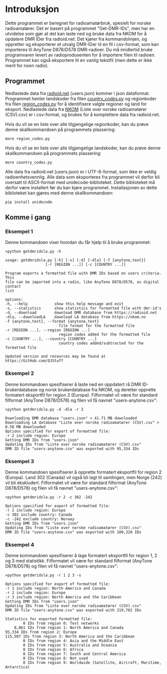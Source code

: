 # Introduksjon

Dette programmet er beregnet for radioamatørbruk, spesielt for norske radioamatører. Det er basert på programmet "Get-DMR-IDs", men har en utvidelse som gjør at det kan laste ned og bruke data fra NKOM for å opdatere DMR IDer fra radioid.net. Det kjører fra kommandolinjen, og oppretter og eksporterer et utvalg DMR-IDer til en fil i csv-format, som kan importeres til AnyTone D878/D578 DMR-radioer. Du må imidlertid bruke programvaren levert av radioprodusenten for å importere filen til radioen. Programmet kan også eksportere til en vanlig tekstfil (men dette er ikke ment for noen radio).

## Programmet

Nedlastede data fra [radioid.net](https://radioid.net) (users.json) kommer i json dataformat. Programmet henter landskoder fra filen [country_codes.py](country_codes.py) og regionkoder fra filen [region_codes.py](region_codes.py) for å identifisere valgte regioner og land for eksport. Nedlastede data fra [NKOM](https://nkom.no) (Liste over norske radioamatører (CSV).csv) er i csv-format, og brukes for å komplettere data fra radioid.net.

Hvis du vil se en liste over alle tilgjengelige regionkoder, kan du prøve denne skallkommandoen på programmets plassering:

    more region_codes.py

Hvis du vil se en liste over alle tilgjengelige landskoder, kan du prøve denne skallkommandoen på programmets plassering:

    more country_codes.py

Alle data fra radioid.net (users.json) er i UTF-8-format, som ikke er veldig radioenhetsvennlig. Alle data som eksporteres fra programmet vil derfor bli oversatt til ASCII-format med unidecode-biblioteket. Dette biblioteket må derfor være installert før du kan kjøre programmet. Installasjonen av dette biblioteket kan gjøres med denne skallkommandoen:

    pip install unidecode

## Komme i gang

### Eksempel 1

Denne kommandoen viser hvordan du får hjelp til å bruke programmet:

    >python getdmridsla.py -h

    usage: getdmridsla.py [-h] [-s] [-d] [-dla] [-f {anytone,text}]
                      [-r [REGION ...]] [-c [COUNTRY ...]]

    Program exports a formatted file with DMR IDs based on users criteria. This
    file can be imported into a radio, like AnyTone D878/D578, as digital contact
    list

    options:
    -h, --help            show this help message and exit
    -s, --statistics      show statistics for formatted file with dmr-id's
    -d, --download        download DMR database from https://radioid.net
    -dla, --downloadLA    download LA database from https://nkom.no
    -f {anytone,text}, --format {anytone,text}
                            file format for the formatted file
    -r [REGION ...], --region [REGION ...]
                            region codes added for the formatted file
    -c [COUNTRY ...], --country [COUNTRY ...]
                            country codes added/subtracted for the formatted file

    Updated version and resources may be found at https://GitHub.com/OJStuff

### Eksempel 2

Denne kommandoen spesifiserer å laste ned en oppdatert rå DMR ID-brukerdatabase og norsk brukerdatabase fra NKOM, og deretter opprette formatert eksportfil for region 2 (Europa). Filformatet vil være for standard filformat (AnyTone D878/D578) og filen vil få navnet "users-anytone.csv":

    >python getdmridsla.py -d -dla -r 2

    Downloading DMR database "users.json" > 41.71 MB downloaded
    Downloading LA database "Liste over norske radioamatører (CSV).csv" > 0.58 MB downloaded
    Options specified for export of formatted file:
    -r 2 include region: Europe
    Getting DMR IDs from "users.json"
    Updating IDs from "Liste over norske radioamatører (CSV).csv"
    DMR ID file "users-anytone.csv" was exported with 95,334 IDs

### Eksempel 3

Denne kommandoen spesifiserer å opprette formatert eksportfil for region 2 (Europa). Land 302 (Canada) vil også bli lagt til samlingen, men Norge (242) vil bli ekskludert. Filformatet vil være for standard filformat (AnyTone D878/D578) og filen vil få navnet "users-anytone.csv":

    >python getdmridsla.py -r 2 -c 302 -242

    Options specified for export of formatted file:
    -r 2 include region: Europe
    -c 302 include country: Canada
    -c -242 exclude country: Norway
    Getting DMR IDs from "users.json"
    Updating IDs from "Liste over norske radioamatører (CSV).csv"
    DMR ID file "users-anytone.csv" was exported with 100,320 IDs

### Eksempel 4

Denne kommandoen spesifiserer å lage formatert eksportfil for region 1, 2 og 3 med statistikk. Filformatet vil være for standard filformat (AnyTone D878/D578) og filen vil få navnet "users-anytone.csv":

    >python getdmridsla.py -r 1 2 3 -s

    Options specified for export of formatted file:
    -r 1 include region: North America and Canada
    -r 2 include region: Europe
    -r 3 include region: North America and the Caribbean
    Getting DMR IDs from "users.json"
    Updating IDs from "Liste over norske radioamatører (CSV).csv"
    DMR ID file "users-anytone.csv" was exported with 219,702 IDs

    Statistics for exported formatted file:
            0 IDs from region 0: Test networks
        8,861 IDs from region 1: North America and Canada
    95,334 IDs from region 2: Europe
    115,507 IDs from region 3: North America and the Caribbean
            0 IDs from region 4: Asia and the Middle East
            0 IDs from region 5: Australia and Oceania
            0 IDs from region 6: Africa
            0 IDs from region 7: South and Central America
            0 IDs from region 8: Not used
            0 IDs from region 9: Worldwide (Satellite, Aircraft, Maritime, Antarctica)
